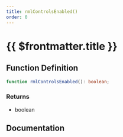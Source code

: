 ```yaml
---
title: rmlControlsEnabled()
order: 0
---
```


# {{ $frontmatter.title }}

<!--@include: ./rmlControlsEnabled_partial_header.md-->

## Function Definition

```ts
function rmlControlsEnabled(): boolean;
```

### Returns

* boolean

## Documentation

<!--@include: ./rmlControlsEnabled_partial_footer.md-->
